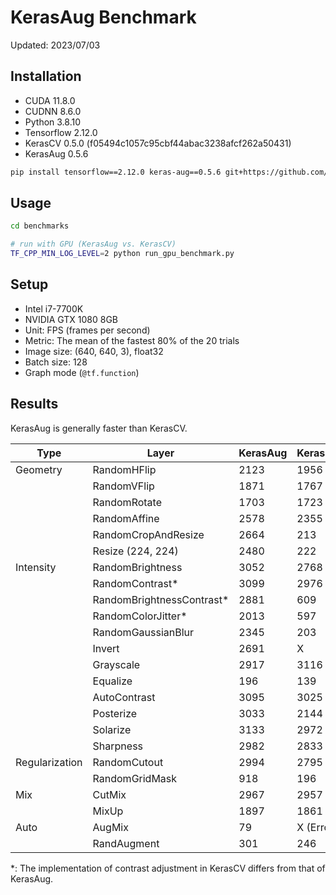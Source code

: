 # KerasAug Benchmark

Updated: 2023/07/03

## Installation

- CUDA 11.8.0
- CUDNN 8.6.0
- Python 3.8.10
- Tensorflow 2.12.0
- KerasCV 0.5.0 (f05494c1057c95cbf44abac3238afcf262a50431)
- KerasAug 0.5.6

```bash
pip install tensorflow==2.12.0 keras-aug==0.5.6 git+https://github.com/keras-team/keras-cv.git tensorflow-datasets tqdm
```

## Usage

```bash
cd benchmarks

# run with GPU (KerasAug vs. KerasCV)
TF_CPP_MIN_LOG_LEVEL=2 python run_gpu_benchmark.py
```

## Setup

- Intel i7-7700K
- NVIDIA GTX 1080 8GB
- Unit: FPS (frames per second)
- Metric: The mean of the fastest 80% of the 20 trials
- Image size: (640, 640, 3), float32
- Batch size: 128
- Graph mode (`@tf.function`)

## Results

KerasAug is generally faster than KerasCV.

| Type           | Layer                      | KerasAug | KerasCV   |        |
|----------------|----------------------------|----------|-----------|--------|
| Geometry       | RandomHFlip                | 2123     | 1956      | fair   |
|                | RandomVFlip                | 1871     | 1767      | fair   |
|                | RandomRotate               | 1703     | 1723      | fair   |
|                | RandomAffine               | 2578     | 2355      | fair   |
|                | RandomCropAndResize        | 2664     | 213       | +1150% |
|                | Resize (224, 224)          | 2480     | 222       | +1017% |
| Intensity      | RandomBrightness           | 3052     | 2768      | fair   |
|                | RandomContrast\*           | 3099     | 2976      | fair   |
|                | RandomBrightnessContrast\* | 2881     | 609       | +373%  |
|                | RandomColorJitter\*        | 2013     | 597       | +237%  |
|                | RandomGaussianBlur         | 2345     | 203       | +1055% |
|                | Invert                     | 2691     | X         |        |
|                | Grayscale                  | 2917     | 3116      | fair   |
|                | Equalize                   | 196      | 139       | +41%   |
|                | AutoContrast               | 3095     | 3025      | fair   |
|                | Posterize                  | 3033     | 2144      | fair   |
|                | Solarize                   | 3133     | 2972      | fair   |
|                | Sharpness                  | 2982     | 2833      | fair   |
| Regularization | RandomCutout               | 2994     | 2795      | fair   |
|                | RandomGridMask             | 918      | 196       | +368%  |
| Mix            | CutMix                     | 2967     | 2957      | fair   |
|                | MixUp                      | 1897     | 1861      | fair   |
| Auto           | AugMix                     | 79       | X (Error) |        |
|                | RandAugment                | 301      | 246       | +22%   |

\*: The implementation of contrast adjustment in KerasCV differs from that of KerasAug.
